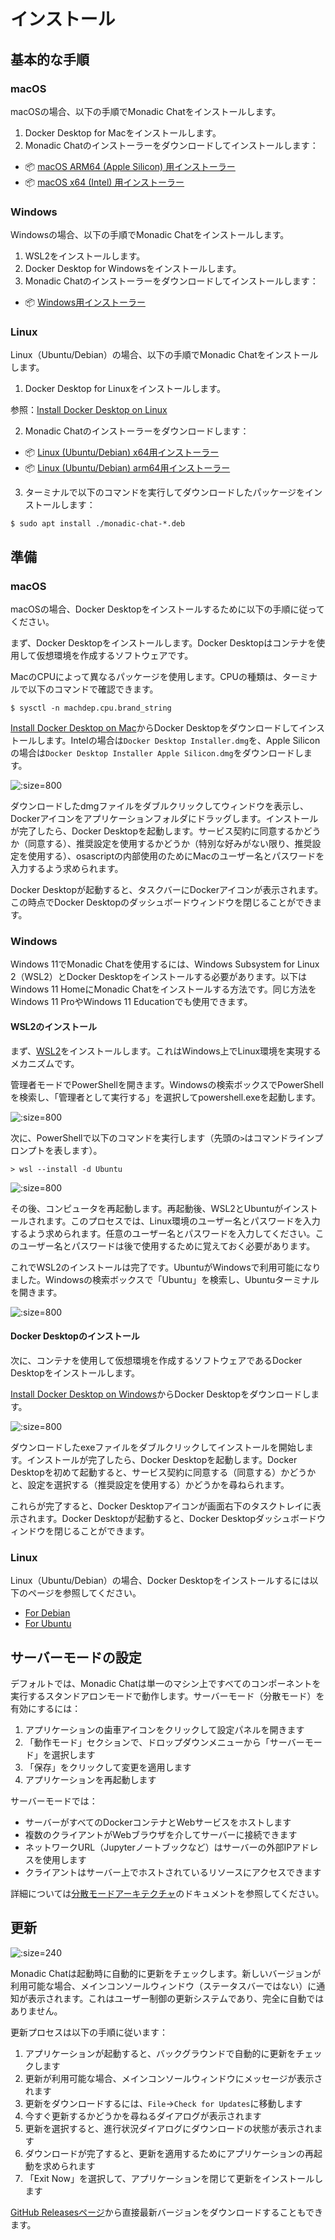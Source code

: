 # インストール

## 基本的な手順

<!-- tabs:start -->

### **macOS**

macOSの場合、以下の手順でMonadic Chatをインストールします。

1. Docker Desktop for Macをインストールします。
2. Monadic Chatのインストーラーをダウンロードしてインストールします：

- 📦 [macOS ARM64 (Apple Silicon) 用インストーラー](https://github.com/yohasebe/monadic-chat/releases/download/v0.9.88/Monadic.Chat-0.9.88-arm64.dmg)
- 📦 [macOS x64 (Intel) 用インストーラー](https://github.com/yohasebe/monadic-chat/releases/download/v0.9.88/Monadic.Chat-0.9.88-x64.dmg)


### **Windows**

Windowsの場合、以下の手順でMonadic Chatをインストールします。

1. WSL2をインストールします。
2. Docker Desktop for Windowsをインストールします。
3. Monadic Chatのインストーラーをダウンロードしてインストールします：

- 📦 [Windows用インストーラー](https://github.com/yohasebe/monadic-chat/releases/download/v0.9.88/Monadic.Chat.Setup.0.9.88.exe)


### **Linux**

Linux（Ubuntu/Debian）の場合、以下の手順でMonadic Chatをインストールします。

1. Docker Desktop for Linuxをインストールします。

参照：[Install Docker Desktop on Linux](https://docs.docker.jp/desktop/install/linux-install.html)

2. Monadic Chatのインストーラーをダウンロードします：

- 📦 [Linux (Ubuntu/Debian) x64用インストーラー](https://github.com/yohasebe/monadic-chat/releases/download/v0.9.88/monadic-chat_0.9.88_amd64.deb)
- 📦 [Linux (Ubuntu/Debian) arm64用インストーラー](https://github.com/yohasebe/monadic-chat/releases/download/v0.9.88/monadic-chat_0.9.88_arm64.deb)


3. ターミナルで以下のコマンドを実行してダウンロードしたパッケージをインストールします：

```shell
$ sudo apt install ./monadic-chat-*.deb
```

<!-- tabs:end -->

## 準備

<!-- tabs:start -->

### **macOS**

macOSの場合、Docker Desktopをインストールするために以下の手順に従ってください。

まず、Docker Desktopをインストールします。Docker Desktopはコンテナを使用して仮想環境を作成するソフトウェアです。

MacのCPUによって異なるパッケージを使用します。CPUの種類は、ターミナルで以下のコマンドで確認できます。

```shell
$ sysctl -n machdep.cpu.brand_string
```

[Install Docker Desktop on Mac](https://hub.docker.com/editions/community/docker-ce-desktop-mac)からDocker Desktopをダウンロードしてインストールします。Intelの場合は`Docker Desktop Installer.dmg`を、Apple Siliconの場合は`Docker Desktop Installer Apple Silicon.dmg`をダウンロードします。

![](../assets/images/mac-docker-download.png ':size=800')

ダウンロードしたdmgファイルをダブルクリックしてウィンドウを表示し、Dockerアイコンをアプリケーションフォルダにドラッグします。インストールが完了したら、Docker Desktopを起動します。サービス契約に同意するかどうか（同意する）、推奨設定を使用するかどうか（特別な好みがない限り、推奨設定を使用する）、osascriptの内部使用のためにMacのユーザー名とパスワードを入力するよう求められます。

Docker Desktopが起動すると、タスクバーにDockerアイコンが表示されます。この時点でDocker Desktopのダッシュボードウィンドウを閉じることができます。

### **Windows**

Windows 11でMonadic Chatを使用するには、Windows Subsystem for Linux 2（WSL2）とDocker Desktopをインストールする必要があります。以下はWindows 11 HomeにMonadic Chatをインストールする方法です。同じ方法をWindows 11 ProやWindows 11 Educationでも使用できます。

#### WSL2のインストール

まず、[WSL2](https://brew.sh)をインストールします。これはWindows上でLinux環境を実現するメカニズムです。

管理者モードでPowerShellを開きます。Windowsの検索ボックスでPowerShellを検索し、「管理者として実行する」を選択してpowershell.exeを起動します。

![](../assets/images/win-powershell.png ':size=800')

次に、PowerShellで以下のコマンドを実行します（先頭の`>`はコマンドラインプロンプトを表します）。

```shell
> wsl --install -d Ubuntu 
```

![](../assets/images/win-wsl-install.png ':size=800')

その後、コンピュータを再起動します。再起動後、WSL2とUbuntuがインストールされます。このプロセスでは、Linux環境のユーザー名とパスワードを入力するよう求められます。任意のユーザー名とパスワードを入力してください。このユーザー名とパスワードは後で使用するために覚えておく必要があります。

これでWSL2のインストールは完了です。UbuntuがWindowsで利用可能になりました。Windowsの検索ボックスで「Ubuntu」を検索し、Ubuntuターミナルを開きます。

![](../assets/images/win-ubuntu.png ':size=800')

#### Docker Desktopのインストール

次に、コンテナを使用して仮想環境を作成するソフトウェアであるDocker Desktopをインストールします。

[Install Docker Desktop on Windows](https://hub.docker.com/editions/community/docker-ce-desktop-windows)からDocker Desktopをダウンロードします。

![](../assets/images/win-docker-download.png ':size=800')

ダウンロードしたexeファイルをダブルクリックしてインストールを開始します。インストールが完了したら、Docker Desktopを起動します。Docker Desktopを初めて起動すると、サービス契約に同意する（同意する）かどうかと、設定を選択する（推奨設定を使用する）かどうかを尋ねられます。

これらが完了すると、Docker Desktopアイコンが画面右下のタスクトレイに表示されます。Docker Desktopが起動すると、Docker Desktopダッシュボードウィンドウを閉じることができます。

### **Linux**

Linux（Ubuntu/Debian）の場合、Docker Desktopをインストールするには以下のページを参照してください。

- [For Debian](https://docs.docker.jp/desktop/install/debian.html)
- [For Ubuntu](https://docs.docker.jp/desktop/install/ubuntu.html)

<!-- tabs:end -->

## サーバーモードの設定

デフォルトでは、Monadic Chatは単一のマシン上ですべてのコンポーネントを実行するスタンドアロンモードで動作します。サーバーモード（分散モード）を有効にするには：

1. アプリケーションの歯車アイコンをクリックして設定パネルを開きます
2. 「動作モード」セクションで、ドロップダウンメニューから「サーバーモード」を選択します
3. 「保存」をクリックして変更を適用します
4. アプリケーションを再起動します

サーバーモードでは：
- サーバーがすべてのDockerコンテナとWebサービスをホストします
- 複数のクライアントがWebブラウザを介してサーバーに接続できます
- ネットワークURL（Jupyterノートブックなど）はサーバーの外部IPアドレスを使用します
- クライアントはサーバー上でホストされているリソースにアクセスできます

詳細については[分散モードアーキテクチャ](../docker-integration/basic-architecture.md#分散モードアーキテクチャ)のドキュメントを参照してください。

## 更新

![](../assets/images/monadic-chat-menu.png ':size=240')

Monadic Chatは起動時に自動的に更新をチェックします。新しいバージョンが利用可能な場合、メインコンソールウィンドウ（ステータスバーではない）に通知が表示されます。これはユーザー制御の更新システムであり、完全に自動ではありません。

更新プロセスは以下の手順に従います：

1. アプリケーションが起動すると、バックグラウンドで自動的に更新をチェックします
2. 更新が利用可能な場合、メインコンソールウィンドウにメッセージが表示されます
3. 更新をダウンロードするには、`File`→`Check for Updates`に移動します
4. 今すぐ更新するかどうかを尋ねるダイアログが表示されます
5. 更新を選択すると、進行状況ダイアログにダウンロードの状態が表示されます
6. ダウンロードが完了すると、更新を適用するためにアプリケーションの再起動を求められます
7. 「Exit Now」を選択して、アプリケーションを閉じて更新をインストールします

[GitHub Releasesページ](https://github.com/yohasebe/monadic-chat/releases/latest)から直接最新バージョンをダウンロードすることもできます。